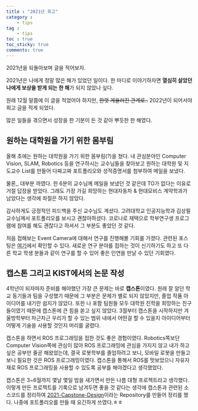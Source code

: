 ```yaml
---
title : "2021년 회고"
category :
    - tips
tag :
    - tips
toc : true
toc_sticky: true
comments: true
---  
```


2021년을 되돌아보며 글을 적어보자.  

2021년은 나에게 정말 많은 해가 있었던 일이다. 한 마디로 이야기하자면 **열심히 살았던 나에게 보상을 받게 되는 한 해**가 되지 않았나 싶다.  

원래 12월 말쯤에 이 글을 적었어야 하지만, ~~한껏 게을러진 관계로..~~ 2022년이 되어서야 회고 글을 적게 되었다.  

많은 일들을 겪으면서 성장을 한 기분이 든 것 같아 뿌듯한 한 해였다.

## 원하는 대학원을 가기 위한 몸부림  

올해 초에는 원하는 대학원을 가기 위한 몸부림(?)을 쳤다. 내 관심분야인 Computer Vision, SLAM, Robotics 등을 연구하시는 교수님들을 찾아보고 원하는 대학원 및 지도교수 List를 만들어 다짜고짜 포트폴리오와 성적증명서를 첨부하여 메일을 보냈다.  

물론,, 대부분 까였다. 한 6분의 교수님께 메일을 보냈던 것 같은데 TO가 없다는 이유로 거절 답장을 받았다. 그래도 가장 가길 희망하는 현대자동차 & 현대모비스 계약학과가 남았다는 생각에 좌절은 하지 않았다.  

감사하게도 긍정적인 피드백을 주신 교수님도 계셨다. 고려대학교 인공지능학과 김상필 교수님께서 포트폴리오를 보시고 괜찮아하셨다. 코로나로 재택으로 학부연구생 프로그램에 참여를 해도 괜찮다고 하셔서 그 부분도 좋았던 것 같다.  

처음 접해보는 Event Camera에 대해서 연구를 진행해볼 기회를 가졌다. 관련된 포스팅은 [여기](https://taeyoung96.github.io/research/EventSurvey/)에서 확인할 수 있다. 새로운 연구 분야를 접하는 것이 신기하기도 하고 또 다른 학교 학생 분들과 같이 연구를 할 수 있어 좋은 인연을 만날 수 있던 기회였다.  

## 캡스톤 그리고 KIST에서의 논문 작성  

4학년이 되자마자 준비를 해야했던 가장 큰 문제는 바로 **캡스톤**이였다. 원래 잘 알던 학교 동기들과 팀을 구성했기 때문에 그 부분은 문제가 별로 되지 않았지만, 졸업 작품 아이디어를 내기란 쉽지가 않았다. 또한 나 포함 팀원들 모두 대학원 진학을 희망하는 친구들이였기 때문에 캡스톤에 큰 힘을 쏟고 싶지 않았다. 3월부터 캡스톤을 시작하지만 겨울방학부터 차근차근 우리가 할 수 있는 범위 내에서 어떤걸 할 수 있을지 아이디어부터 어떻게 기술을 사용할 것인지 머리를 굴렸다.  

캡스톤을 하면서 ROS 프로그래밍을 접한 것도 좋은 경험이였다. Robotics쪽보단 Computer Vision쪽에 관심이 많아 ROS 프로그래밍에 관심을 가지지 않고 내가 하고 싶은 공부만 줄곧 해왔었는데, 결국 로봇학부를 졸업하려고 보니, 모바일 로봇을 만들고 보니 필요한 것은 ROS 프로그래밍이였다. 캡스톤을 통해서 ROS를 맛보았으니 자유자재로 ROS 프로그래밍을 사용할 수 있도록 공부를 해야겠다고 생각했었다.  

캡스톤은 3~6월까지 몇날 몇일 밤을 새가면서 만든 나름 대형 프로젝트라고 생각했다. 이렇게 만든 프로젝트를 기록으로 남겨두면 좋을 것 같다는 생각에 캡스톤과 관련된 소스코드를 정리하여 [2021-Capstone-Design](https://github.com/Taeyoung96/2021-Capstone-Design)이라는 Repository를 만들어 정리를 했다. 나중에 포트폴리오를 만들 때 요긴하게 쓰였다.ㅎㅎ  


